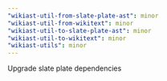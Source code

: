 ```yaml
---
"wikiast-util-from-slate-plate-ast": minor
"wikiast-util-from-wikitext": minor
"wikiast-util-to-slate-plate-ast": minor
"wikiast-util-to-wikitext": minor
"wikiast-utils": minor
---
```


Upgrade slate plate dependencies
